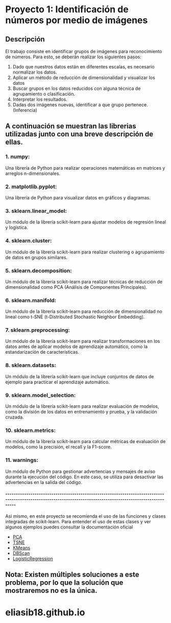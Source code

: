 # Proyecto 1: Identificación de números por medio de imágenes

## Descripción
El trabajo consiste en identificar grupos de imágenes para reconocimiento de números. Para esto, se deberán realizar los siguientes pasos:
1. Dado que nuestros datos están en diferentes escalas, es necesario normalizar los datos.
2. Aplicar un método de reducción de dimensionalidad y visualizar los datos
3. Buscar grupos en los datos reducidos con alguna técnica de agrupamiento o clasificación.
4. Interpretar los resultados.
5. Dadas dos imágenes nuevas, identificar a que grupo pertenece. (Inferencia)


## A continuación se muestran las librerias utilizadas junto con una breve descripción de ellas.

### 1. numpy: 
Una librería de Python para realizar operaciones matemáticas en matrices y arreglos n-dimensionales.

### 2. matplotlib.pyplot: 
Una librería de Python para visualizar datos en gráficos y diagramas.

### 3. sklearn.linear_model: 
Un módulo de la librería scikit-learn para ajustar modelos de regresión lineal y logística.

### 4. sklearn.cluster: 
Un módulo de la librería scikit-learn para realizar clustering o agrupamiento de datos en grupos similares.

### 5. sklearn.decomposition: 
Un módulo de la librería scikit-learn para realizar técnicas de reducción de dimensionalidad como PCA (Análisis de Componentes Principales).

### 6. sklearn.manifold: 
Un módulo de la librería scikit-learn para reducción de dimensionalidad no lineal como t-SNE (t-Distributed Stochastic Neighbor Embedding).

### 7. sklearn.preprocessing: 
Un módulo de la librería scikit-learn para realizar transformaciones en los datos antes de aplicar modelos de aprendizaje automático, como la estandarización de características.

### 8. sklearn.datasets: 
Un módulo de la librería scikit-learn que incluye conjuntos de datos de ejemplo para practicar el aprendizaje automático.

### 9. sklearn.model_selection:
Un módulo de la librería scikit-learn para realizar evaluación de modelos, como la división de los datos en entrenamiento y prueba, y la validación cruzada.

### 10. sklearn.metrics:
Un módulo de la librería scikit-learn para calcular métricas de evaluación de modelos, como la precisión, el recall y la F1-score.

### 11. warnings: 
Un módulo de Python para gestionar advertencias y mensajes de aviso durante la ejecución del código. En este caso, se utiliza para desactivar las advertencias en la salida del código.

#### -------------------------------------------------------------------------------------------------------------------------------------------------------------
 Asi mismo, en este proyecto se recomienda el uso de las funciones y clases integradas de scikit-learn. Para entender el uso de estas clases y ver algunos ejemplos puedes consultar la documentación oficial

- [PCA](https://scikit-learn.org/stable/modules/generated/sklearn.decomposition.PCA.html)
- [TSNE](https://scikit-learn.org/stable/modules/generated/sklearn.manifold.TSNE.html#sklearn.manifold.TSNE)
- [KMeans](https://scikit-learn.org/stable/modules/generated/sklearn.cluster.KMeans.html)
- [DBScan](https://scikit-learn.org/stable/modules/generated/sklearn.cluster.DBSCAN.html)
- [LogisticRegression](https://scikit-learn.org/stable/modules/generated/sklearn.linear_model.LogisticRegression.html)

## Nota: Existen múltiples soluciones a este problema, por lo que la solución que mostraremos no es la única.

# eliasib18.github.io
